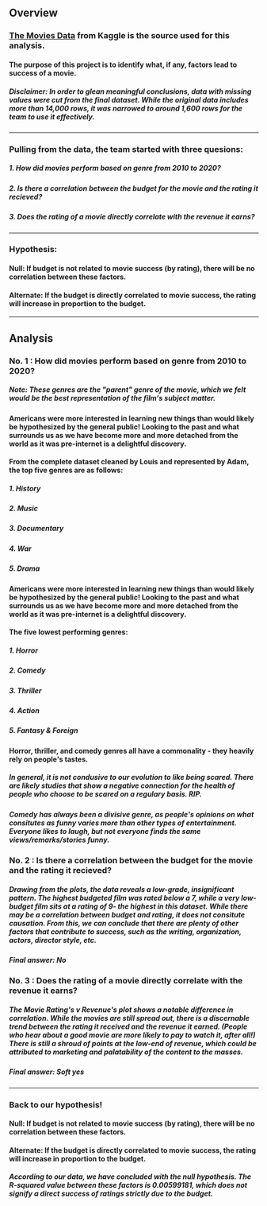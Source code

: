 ## Overview

### [The Movies Data](https://www.kaggle.com/datasets/rounakbanik/the-movies-dataset) from Kaggle is the source used for this analysis.
#### The purpose of this project is to identify what, if any, factors lead to success of a movie.
##### Disclaimer: In order to glean meaningful conclusions, data with missing values were cut from the final dataset. While the original data includes more than 14,000 rows, it was narrowed to around 1,600 rows for the team to use it effectively.
---
### Pulling from the data, the team started with three quesions:
##### 1. How did movies perform based on genre from 2010 to 2020?
##### 2. Is there a correlation between the budget for the movie and the rating it recieved?
##### 3. Does the rating of a movie directly correlate with the revenue it earns?
---
### Hypothesis:
#### Null: If budget is not related to movie success (by rating), there will be no correlation between these factors.
#### Alternate: If the budget is directly correlated to movie success, the rating will increase in proportion to the budget.
---
## Analysis
### No. 1 : How did movies perform based on genre from 2010 to 2020?
##### Note: These genres are the "parent" genre of the movie, which we felt would be the best representation of the film's subject matter.
#### Americans were more interested in learning new things than would likely be hypothesized by the general public! Looking to the past and what surrounds us as we have become more and more detached from the world as it was pre-internet is a delightful discovery.

#### From the complete dataset cleaned by Louis and represented by Adam, the top five genres are as follows:
  ##### 1. History
  ##### 2. Music
  ##### 3. Documentary
  ##### 4. War
  ##### 5. Drama

#### Americans were more interested in learning new things than would likely be hypothesized by the general public! Looking to the past and what surrounds us as we have become more and more detached from the world as it was pre-internet is a delightful discovery.

#### The five lowest performing genres:
  ##### 1. Horror
  ##### 2. Comedy
  ##### 3. Thriller
  ##### 4. Action
  ##### 5. Fantasy & Foreign

#### Horror, thriller, and comedy genres all have a commonality - they heavily rely on people's tastes. 
##### In general, it is not condusive to our evolution to like being scared. There are likely studies that show a negative connection for the health of people who choose to be scared on a regulary basis. RIP. 
##### Comedy has always been a divisive genre, as people's opinions on what consitutes as funny varies more than other types of entertainment. Everyone likes to laugh, but not everyone finds the same views/remarks/stories funny.


### No. 2 : Is there a correlation between the budget for the movie and the rating it recieved?
##### Drawing from the plots, the data reveals a low-grade, insignificant pattern. The highest budgeted film was rated below a 7, while a very low-budget film sits at a rating of 9- the highest in this dataset. While there may be a correlation between budget and rating, it does not consitute causation. From this, we can conclude that there are plenty of other factors that contribute to success, such as the writing, organization, actors, director style, etc.

##### Final answer: No

### No. 3 : Does the rating of a movie directly correlate with the revenue it earns?
##### The Movie Rating's v Revenue's plot shows a notable difference in correlation. While the movies are still spread out, there is a discernable trend between the rating it received and the revenue it earned. (People who hear about a good movie are more likely to pay to watch it, after all!) There is still a shroud of points at the low-end of revenue, which could be attributed to marketing and palatability of the content to the masses.

##### Final answer: Soft yes
---
### Back to our hypothesis!
#### Null: If budget is not related to movie success (by rating), there will be no correlation between these factors.
#### Alternate: If the budget is directly correlated to movie success, the rating will increase in proportion to the budget.
##### According to our data, we have concluded with the null hypothesis. The R-squared value between these factors is 0.00599181, which does not signify a direct success of ratings strictly due to the budget. 
